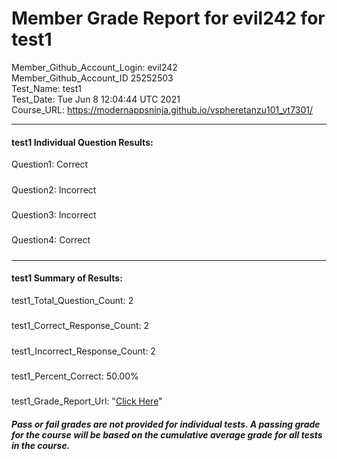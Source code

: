 # Member Grade Report for evil242 for test1  
   
Member_Github_Account_Login: evil242  
Member_Github_Account_ID 25252503  
Test_Name: test1  
Test_Date: Tue Jun  8 12:04:44 UTC 2021  
Course_URL: https://modernappsninja.github.io/vspheretanzu101_vt7301/  
   
---  
#### test1 Individual Question Results:  
Question1: Correct  
#####  
Question2: Incorrect  
#####  
Question3: Incorrect  
#####  
Question4: Correct  
#####  
---  
#### test1 Summary of Results:  
test1_Total_Question_Count: 2  
#####  
test1_Correct_Response_Count: 2  
#####  
test1_Incorrect_Response_Count: 2  
#####  
test1_Percent_Correct: 50.00%  
#####  
test1_Grade_Report_Url: "[Click Here](https://github.com/modernappsninjas/evil242/blob/main/static/userdata/courses/vspheretanzu101_vt7301/grade_report.pr999.test1.md)"
##### Pass or fail grades are not provided for individual tests. A passing grade for the course will be based on the cumulative average grade for all tests in the course.  
